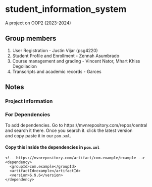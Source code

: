 <h1>student_information_system</h1>

<p>A project on OOP2 (2023-2024)</p>

<h2>Group members</h2>

<ol>
  <li>User Registration - Justin Vijar (psg4220)</li>
  <li>Student Profile and Enrollment - Zennah Asumbrado</li>
  <li>Course management and grading - Vincent Nator, Mhart Khiss Degollacion</li>
  <li>Transcripts and academic records - Garces</li>
</ol>

<h2>Notes</h2>
<h3>Project Information</h3>

<h3>For Dependencies</h3>
<p>
To add dependencies. Go to https://mvnrepository.com/repos/central <br>
and search it there. Once you search it. click the latest version <br>
and copy paste it in our <code>pom.xml</code>.
</p>


<h4>Copy this inside the dependencies in <code>pom.xml</code></h4>

    <!-- https://mvnrepository.com/artifact/com.example/example -->
    <dependency>
      <groupId>com.example</groupId>
      <artifactId>example</artifactId>
      <version>6.9.6</version>
    </dependency>




